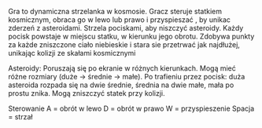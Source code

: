 Gra to dynamiczna strzelanka w kosmosie. Gracz steruje statkiem kosmicznym, obraca go w lewo lub prawo i  przyspieszać , by unikac zderzeń z asteroidami. Strzela pociskami, aby niszczyć asteroidy. Każdy pocisk powstaje w miejscu statku, w kierunku jego obrotu.  Zdobywa punkty za każde zniszczone ciało niebieskie i stara sie przetrwać jak najdłużej, unikając kolizji ze skałami kosmicznymi

Asteroidy:
Poruszają się po ekranie w różnych kierunkach.
Mogą mieć różne rozmiary (duże → średnie → małe).
Po trafieniu przez pocisk:
duża asteroida rozpada się na dwie średnie,
średnia na dwie małe,
mała po prostu znika.
Mogą zniszczyć statek przy kolizji.

Sterowanie
A = obrót w lewo
D = obrót w prawo
W = przyspieszenie
Spacja = strzał
